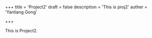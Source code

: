 +++
title = 'Project2'
draft = false
description = 'This is proj2'
auther = 'Yanliang Gong'

+++

This is Project2.